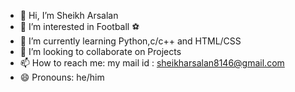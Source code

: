 - 👋 Hi, I’m Sheikh Arsalan
- 👀 I’m interested in Football ⚽️ 
- 🌱 I’m currently learning Python,c/c++ and HTML/CSS
- 💞️ I’m looking to collaborate on Projects
- 📫 How to reach me: my mail id : sheikharsalan8146@gmail.com
- 😄 Pronouns: he/him

<!---
Arsalan0786/Arsalan0786 is a ✨ special ✨ repository because its `README.md` (this file) appears on your GitHub profile.
You can click the Preview link to take a look at your changes.
--->
